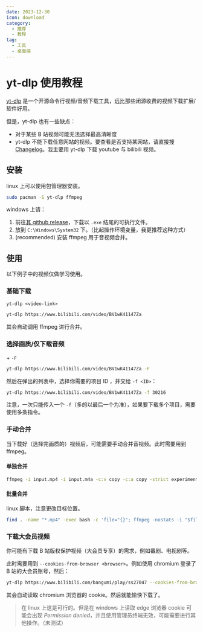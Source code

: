 ```yaml
---
date: 2023-12-30
icon: download
category:
  - 推荐
  - 教程
tag:
  - 工具
  - 桌面端
---
```


# yt-dlp 使用教程

[yt-dlp](https://github.com/yt-dlp/yt-dlp) 是一个开源命令行视频/音频下载工具，远比那些闭源收费的视频下载扩展/软件好用。

但是，yt-dlp 也有一些缺点：

- 对于某些 B 站视频可能无法选择最高清晰度
- yt-dlp 不能下载任意网站的视频。要查看是否支持某网站，请直接搜 [Changelog](https://github.com/yt-dlp/yt-dlp/blob/master/Changelog.md)。我主要用 yt-dlp 下载 youtube 与 bilibili 视频。

## 安装

linux 上可以使用包管理器安装。

```sh
sudo pacman -S yt-dlp ffmpeg
```

windows 上请：

1. 前往[其 github release](https://github.com/yt-dlp/yt-dlp/releases)，下载以 `.exe` 结尾的可执行文件。
2. 放到 `C:\Windows\System32` 下。（比起操作环境变量，我更推荐这种方式）
3. (recommended) 安装 ffmpeg 用于音视频合并。

## 使用

以下例子中的视频仅做学习使用。

### 基础下载

`yt-dlp <video-link>`

```sh
yt-dlp https://www.bilibili.com/video/BV1wK41147Za
```

其会自动调用 ffmpeg 进行合并。

### 选择画质/仅下载音频

\+ `-F`

```sh
yt-dlp https://www.bilibili.com/video/BV1wK41147Za -F
```

然后在弹出的列表中，选择你需要的项目 ID ，并交给 `-f <ID>`：

```sh
yt-dlp https://www.bilibili.com/video/BV1wK41147Za -f 30216
```

注意，一次只能传入一个 `-f`（多的以最后一个为准），如果要下载多个项目，需要使用多条指令。

### 手动合并

当下载好（选择完画质的）视频后，可能需要手动合并音视频。此时需要用到 ffmpeg。

#### 单独合并

```sh
ffmpeg -i input.mp4 -i input.m4a -c:v copy -c:a copy -strict experimental output.mp4
```

#### 批量合并

linux 脚本，注意更改目标位置。

```sh
find . -name "*.mp4" -exec bash -c 'file="{}"; ffmpeg -nostats -i "$file" -i "${file%.mp4}.m4a" -c:v copy -c:a copy -strict experimental "/home/absolutex/Videos/${file}"' \;
```

### 下载大会员视频

你可能有下载 B 站版权保护视频（大会员专享）的需求，例如番剧、电视剧等。

此时需要用到 `--cookies-from-browser <browser>`。例如使用 chromium 登录了 B 站的大会员账号，然后：

```sh
yt-dlp https://www.bilibili.com/bangumi/play/ss27047 --cookies-from-browser chromium -F
```

其会自动读取 chromium 浏览器的 cookie。然后就能愉快下载了。

> 在 linux 上这是可行的。但是在 windows 上读取 edge 浏览器 cookie 可能会出现 _Permission denied_，并且使用管理员终端无效，可能需要进行其他操作。（未测试）
